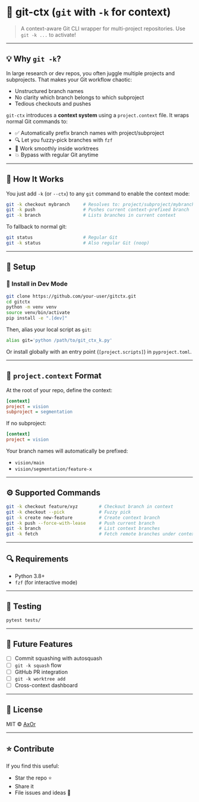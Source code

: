 # 🧠 git-ctx (`git` with `-k` for context)

> A context-aware Git CLI wrapper for multi-project repositories. Use `git -k ...` to activate!

---

## 💡 Why `git -k`?

In large research or dev repos, you often juggle multiple projects and subprojects. That makes your Git workflow chaotic:
- Unstructured branch names
- No clarity which branch belongs to which subproject
- Tedious checkouts and pushes

`git-ctx` introduces a **context system** using a `project.context` file. It wraps normal Git commands to:
- ✅ Automatically prefix branch names with project/subproject
- 🔍 Let you fuzzy-pick branches with `fzf`
- 🌳 Work smoothly inside worktrees
- 💥 Bypass with regular Git anytime

---

## 🚀 How It Works

You just add `-k` (or `--ctx`) to any `git` command to enable the context mode:
```bash
git -k checkout mybranch     # Resolves to: project/subproject/mybranch
git -k push                  # Pushes current context-prefixed branch
git -k branch                # Lists branches in current context
```

To fallback to normal git:
```bash
git status                   # Regular Git
git -k status                # Also regular Git (noop)
```

---

## 📂 Setup

### 🔁 Install in Dev Mode

```bash
git clone https://github.com/your-user/gitctx.git
cd gitctx
python -m venv venv
source venv/bin/activate
pip install -e ".[dev]"
```

Then, alias your local script as `git`:
```bash
alias git='python /path/to/git_ctx_k.py'
```

Or install globally with an entry point (`[project.scripts]`) in `pyproject.toml`.

---

## 📄 `project.context` Format

At the root of your repo, define the context:

```ini
[context]
project = vision
subproject = segmentation
```

If no subproject:
```ini
[context]
project = vision
```

Your branch names will automatically be prefixed:
- `vision/main`
- `vision/segmentation/feature-x`

---

## ⚙️ Supported Commands

```bash
git -k checkout feature/xyz        # Checkout branch in context
git -k checkout --pick             # Fuzzy pick
git -k create new-feature          # Create context branch
git -k push --force-with-lease     # Push current branch
git -k branch                      # List context branches
git -k fetch                       # Fetch remote branches under context
```

---

## 🔍 Requirements

- Python 3.8+
- `fzf` (for interactive mode)

---

## 🔬 Testing

```bash
pytest tests/
```

---

## 🧪 Future Features

- [ ] Commit squashing with autosquash
- [ ] `git -k squash` flow
- [ ] GitHub PR integration
- [ ] `git -k worktree add`
- [ ] Cross-context dashboard

---

## 📜 License

MIT © [AxOr](https://axiomsandorbits.xyz)

---

## ⭐️ Contribute

If you find this useful:
- Star the repo ⭐️
- Share it
- File issues and ideas 🧠
